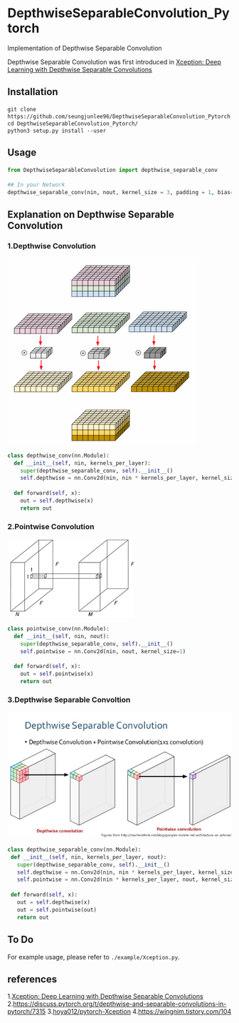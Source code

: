# DepthwiseSeparableConvolution_Pytorch
Implementation of Depthwise Separable Convolution

Depthwise Separable Convolution was first introduced in [Xception: Deep Learning with Depthwise Separable Convolutions
](https://arxiv.org/pdf/1610.02357.pdf)

## Installation
```
git clone https://github.com/seungjunlee96/DepthwiseSeparableConvolution_Pytorch.git
cd DepthwiseSeparableConvolution_Pytorch/
python3 setup.py install --user
```
## Usage

```python
from DepthwiseSeparableConvolution import depthwise_separable_conv

## In your Network
depthwise_separable_conv(nin, nout, kernel_size = 3, padding = 1, bias=False)

```



## Explanation on Depthwise Separable Convolution
### 1.Depthwise Convolution
![depthwise](./images/depthwise.png)



```python
class depthwise_conv(nn.Module): 
  def __init__(self, nin, kernels_per_layer): 
    super(depthwise_separable_conv, self).__init__() 
    self.depthwise = nn.Conv2d(nin, nin * kernels_per_layer, kernel_size=3, padding=1, groups=nin) 
  
  def forward(self, x): 
    out = self.depthwise(x) 
    return out
 ```

### 2.Pointwise Convolution
![pointwise](./images/pointwise.png)

```python
class pointwise_conv(nn.Module):
  def __init__(self, nin, nout): 
    super(depthwise_separable_conv, self).__init__() 
    self.pointwise = nn.Conv2d(nin, nout, kernel_size=1) 
    
  def forward(self, x): 
    out = self.pointwise(x) 
    return out
 ```
### 3.Depthwise Separable Convoltion
![DepthwiseSeparable](./images/DepthwiseSeparable.jpeg)

 ```python
class depthwise_separable_conv(nn.Module):
  def __init__(self, nin, kernels_per_layer, nout): 
    super(depthwise_separable_conv, self).__init__() 
    self.depthwise = nn.Conv2d(nin, nin * kernels_per_layer, kernel_size=3, padding=1, groups=nin) 
    self.pointwise = nn.Conv2d(nin * kernels_per_layer, nout, kernel_size=1) 
   
  def forward(self, x): 
    out = self.depthwise(x) 
    out = self.pointwise(out) 
    return out
 ```
 
 
## To Do
For example usage, please refer to `./example/Xception.py`.

## references

1.[Xception: Deep Learning with Depthwise Separable Convolutions](https://arxiv.org/pdf/1610.02357.pdf)
2.https://discuss.pytorch.org/t/depthwise-and-separable-convolutions-in-pytorch/7315
3.[hoya012/pytorch-Xception](https://github.com/hoya012/pytorch-Xception)
4.https://wingnim.tistory.com/104

